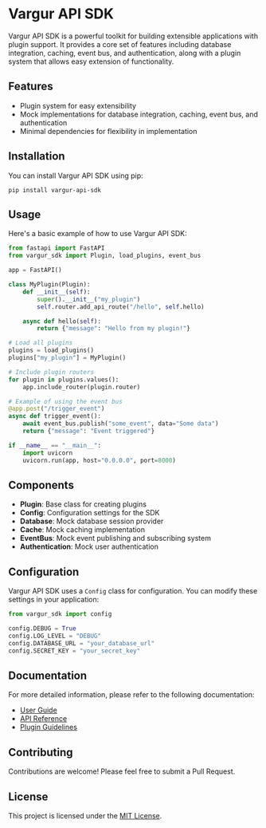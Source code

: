 # Vargur API SDK

Vargur API SDK is a powerful toolkit for building extensible applications with plugin support. It provides a core set of features including database integration, caching, event bus, and authentication, along with a plugin system that allows easy extension of functionality.

## Features

- Plugin system for easy extensibility
- Mock implementations for database integration, caching, event bus, and authentication
- Minimal dependencies for flexibility in implementation

## Installation

You can install Vargur API SDK using pip:

```
pip install vargur-api-sdk
```

## Usage

Here's a basic example of how to use Vargur API SDK:

```python
from fastapi import FastAPI
from vargur_sdk import Plugin, load_plugins, event_bus

app = FastAPI()

class MyPlugin(Plugin):
    def __init__(self):
        super().__init__("my_plugin")
        self.router.add_api_route("/hello", self.hello)

    async def hello(self):
        return {"message": "Hello from my plugin!"}

# Load all plugins
plugins = load_plugins()
plugins["my_plugin"] = MyPlugin()

# Include plugin routers
for plugin in plugins.values():
    app.include_router(plugin.router)

# Example of using the event bus
@app.post("/trigger_event")
async def trigger_event():
    await event_bus.publish("some_event", data="Some data")
    return {"message": "Event triggered"}

if __name__ == "__main__":
    import uvicorn
    uvicorn.run(app, host="0.0.0.0", port=8000)
```

## Components

- **Plugin**: Base class for creating plugins
- **Config**: Configuration settings for the SDK
- **Database**: Mock database session provider
- **Cache**: Mock caching implementation
- **EventBus**: Mock event publishing and subscribing system
- **Authentication**: Mock user authentication

## Configuration

Vargur API SDK uses a `Config` class for configuration. You can modify these settings in your application:

```python
from vargur_sdk import config

config.DEBUG = True
config.LOG_LEVEL = "DEBUG"
config.DATABASE_URL = "your_database_url"
config.SECRET_KEY = "your_secret_key"
```

## Documentation

For more detailed information, please refer to the following documentation:

- [User Guide](https://vargur-api-sdk.siege-green.com/user-guide)
- [API Reference](https://vargur-api-sdk.siege-green.com/api-reference)
- [Plugin Guidelines](https://vargur-api-sdk.siege-green.com/plugin-guidelines)

## Contributing

Contributions are welcome! Please feel free to submit a Pull Request.

## License

This project is licensed under the [MIT License](LICENSE).